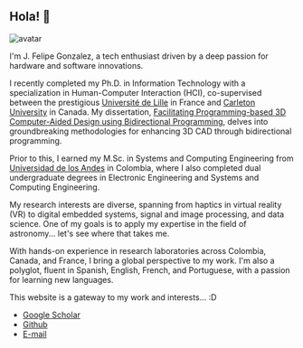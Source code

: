 ## Hola! 👋


<img class="avatar" src="/imgs/imgJFGA.jpg" alt="avatar">


I'm J. Felipe Gonzalez, a tech enthusiast driven by a deep passion for hardware and software innovations.

I recently completed my Ph.D. in Information Technology with a specialization in Human-Computer Interaction (HCI), co-supervised between the prestigious <a href='https://www.univ-lille.fr/'>Université de Lille</a> in France and <a href='https://carleton.ca/'>Carleton University</a> in Canada. My dissertation, <a href='https://hal.science/tel-04635570'>Facilitating Programming-based 3D Computer-Aided Design using Bidirectional Programming</a>, delves into groundbreaking methodologies for enhancing 3D CAD through bidirectional programming.

Prior to this, I earned my M.Sc. in Systems and Computing Engineering from <a href='https://uniandes.edu.co/'>Universidad de los Andes</a> in Colombia, where I also completed dual undergraduate degrees in Electronic Engineering and Systems and Computing Engineering.

My research interests are diverse, spanning from haptics in virtual reality (VR) to digital embedded systems, signal and image processing, and data science. One of my goals is to apply my expertise in the field of astronomy... let's see where that takes me.   

With hands-on experience in research laboratories across Colombia, Canada, and France, I bring a global perspective to my work. I'm also a polyglot, fluent in Spanish, English, French, and Portuguese, with a passion for learning new languages.

This website is a gateway to my work and interests... :D



- <a href="https://scholar.google.com/citations?user=bIaH5aQAAAAJ&hl" target="_blank">
      <i class="fab fa-google"></i> Google Scholar
    </a> 
- <a href="https://github.com/lakfel" target="_blank">
      <i class="fab fa-github"></i> Github
    </a>
-  <a href="mailto:jf.gonzalez695@gmail.com">
      <i class="fas fa-envelope"></i> E-mail
    </a>
<!--📺 Demo: https://maverick.canhtran.me
- ❤️ Github: https://github.com/canhtran/maverick

My research was guided by my supervisors <a href='https://gery.casiez.net/'>Géry Casiez</a> and <a href='https://www.thomaspietrzak.com/'>Thomas Pietrzak</a> at the <a href='https://loki.lille.inria.fr/'>Loki</a>-<a href='https://inria.fr/'>Inria</a> laboratory, and <a href='https://cil.csit.carleton.ca/staff-members/audrey-girouard/'>Audrey Girouard</a> at the <a href='https://cil.csit.carleton.ca/'>Creative Interactions Lab (CIL)</a>.

Thanks in advance

[<img src="https://images.squarespace-cdn.com/content/v1/5cf6ec742e677c000119beb3/1559871045027-2XSVXYWSZD9POBO0QOVD/buy-me-a-coffee-button.png" width="100"/>](https://www.buymeacoffee.com/canh) -->
